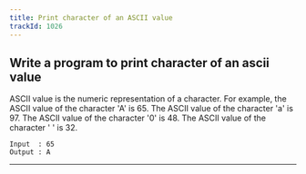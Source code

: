 ```yaml
---
title: Print character of an ASCII value
trackId: 1026
---
```


## Write a program to print character of an ascii value

ASCII value is the numeric representation of a character. For example, the ASCII value of the character 'A' is 65. The ASCII value of the character 'a' is 97. The ASCII value of the character '0' is 48. The ASCII value of the character ' ' is 32.

```
Input  : 65
Output : A
```

---
